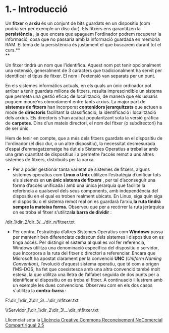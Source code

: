 # 1.- Introducció

Un **fitxer** o **arxiu** és un conjunt de bits guardats en un dispositiu (com
podria ser per exemple un disc dur). Els fitxers ens garantitzen la
**persistència** , ja que encara que apaguem l'ordinador podrem recuperar la
informació, cosa que no passaria amb la informació guardada en memòria RAM. El
tema de la persistència és justament el que buscarem durant tot el curs.**  
**

Un fitxer tindrà un nom que l'identifica. Aquest nom pot tenir opcionalment
una extensió, generalment de 3 caràcters que tradicionalment ha servit per
identificar el tipus de fitxer. El nom i l'extensió van separats per un punt.

En els sistemes informàtics actuals, en els quals un únic ordinador pot
arribar a tenir guardats milions de fitxers, resulta imprescindible un sistema
que permeta una gestió eficaç de localització, de manera que els usuaris
puguem moure’ns còmodament entre tants arxius. La major part de **sistemes de
fitxers** han incorporat **contenidors jerarquitzats** que actuen a mode de
**directoris** facilitant la classificació, la identificació i localització
dels arxius. Els directoris s’han acabat popularitzant sota la versió gràfica
de **carpetes**. Dins d'un mateix directori, el nom del fitxer (o
subdirectori) ha de ser únic.

Hem de tenir en compte, que a més dels fitxers guardats en el dispositiu de
l'ordinador (el disc dur, o un altre dispositiu), la necessitat desmesurada
d’espai d’emmagatzematge ha dut els Sistemes Operatius a treballar amb una
gran quantitat de dispositius i a permetre l’accés remot a uns altres sistemes
de fitxers, distribuïts per la xarxa.

  * Per a poder gestionar tanta varietat de sistemes de fitxers, alguns sistemes operatius com **Linux o Unix** utilitzen l’estratègia d’unificar tots els sistemes en **un únic sistema de fitxers** , per tal d’aconseguir una forma d’accés unificada i amb una única jerarquia que facilite la referència a qualsevol dels seus components, amb independència del dispositiu en el qual es troben realment ubicats. En Linux, siga quin siga el dispositiu o el sistema remot real on es guardarà l’arxiu,**la ruta tindrà sempre la mateixa forma**. Observeu que per a recórrer la ruta jeràrquica on es troba el fitxer s'utilitza**la barra de dividir** :

/dir_1/dir_2/dir_3/.../dir_n/fitxer.txt

  * Per contra, l’estratègia d’altres Sistemes Operatius com **Windows** passa per mantenir ben diferenciats cadascun dels sistemes i dispositius on es tinga accés. Per distingir el sistema al qual es vol fer referència, Windows utilitza una denominació específica del dispositiu o servidor, que incorpora a la ruta del fitxer o directori a referenciar. Encara que Microsoft ha apostat clarament per la convenció **UNC** (_Uniform Naming Convention_), l’evolució d’aquest sistema operatiu, que té com a origen l’MS-DOS, ha fet que coexistesca amb una altra convenció també molt estesa, la que utilitza una lletra de l’alfabet seguida de dos punts per a identificar el dispositiu on es troba el fitxer. A continuació il·lustrem amb un exemple les dues convencions. Observeu com en els dos casos s'utilitza la **contra-barra** :

F:\dir_1\dir_2\dir_3\\...\dir_n\fitxer.txt

\\\Servidor_1\dir_1\dir_2\dir_3\\...\dir_n\fitxer.txt


Llicenciat sota la  [Llicència Creative Commons Reconeixement NoComercial
CompartirIgual 2.5](http://creativecommons.org/licenses/by-nc-sa/2.5/)

